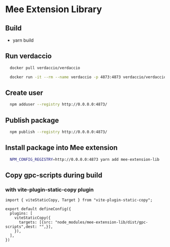 # Mee Extension Library

## Build

- yarn build

## Run verdaccio

```sh
  docker pull verdaccio/verdaccio
```

```sh
  docker run -it --rm --name verdaccio -p 4873:4873 verdaccio/verdaccio
```

## Create user

```sh
  npm adduser --registry http://0.0.0.0:4873/
```

## Publish package

```sh
  npm publish --registry http://0.0.0.0:4873/
```

## Install package into Mee extension

```sh
  NPM_CONFIG_REGISTRY=http://0.0.0.0:4873 yarn add mee-extension-lib
```

## Copy gpc-scripts during build

### with vite-plugin-static-copy plugin

    import { viteStaticCopy, Target } from "vite-plugin-static-copy";

    export default defineConfig({
      plugins: [
        viteStaticCopy({
          targets: [{src: "node_modules/mee-extension-lib/dist/gpc-scripts",dest: "",}],
        }),
      ],
    })
